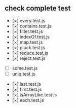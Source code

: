 ## check complete test

- [×] every.test.js
- [×] contains.test.js
- [×] filter.test.js
- [×] indexOf.test.js
- [×] map.test.js
- [×] pluck.test.js
- [×] reduce.test.js
- [×] reject.test.js
- [ ] some.test.js
- [ ] uniq.test.js
- [×] last.test.js
- [×] first.test.js
- [×] isArrayLike.test.js
- [×] each.test.js
